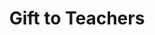 ---
pid: ls33
title: Gift to Teachers
location_transcription: West Philadelphia
coordinates: "[-75.2630946, 39.9761567]"
zipcode: '19131'
gen_neighborhood: West Philadelphia
neighborhood: Wynnefield
outside_phl: 
age: '47'
age_range: 40-49
instagram: 
image_file_name: ls_33.jpg
proposal_transcription: Teachers united. Gifted schools.
topic: Education
topic_summary: '0'
type: Other No Form
keywords_other: 
credit: John Tucker
image_labels: 
twitter: 
facebook: 
permalink: "/monuments/ls33/"
layout: item-page
---